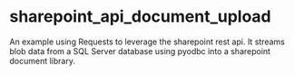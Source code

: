 # sharepoint_api_document_upload
An example using Requests to leverage the sharepoint rest api.  It streams blob data from a SQL Server database using pyodbc into a sharepoint document library.
